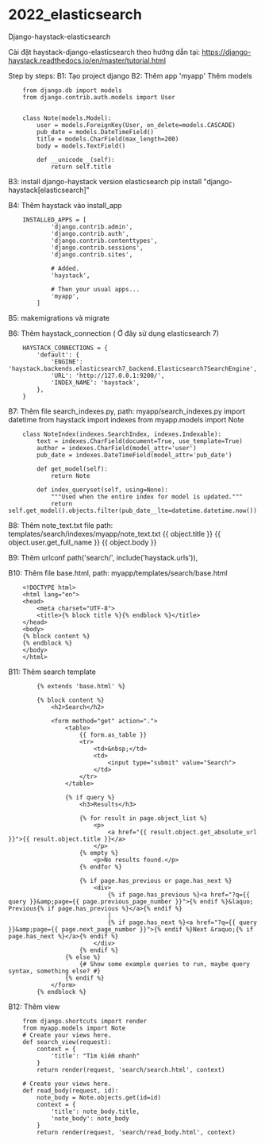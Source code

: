 # 2022_elasticsearch
Django-haystack-elasticsearch

Cài đặt haystack-django-elasticsearch theo hướng dẫn tại: https://django-haystack.readthedocs.io/en/master/tutorial.html

Step by steps:
B1: Tạo project django 
B2: Thêm app 'myapp'
    Thêm models
    
        from django.db import models
        from django.contrib.auth.models import User


        class Note(models.Model):
            user = models.ForeignKey(User, on_delete=models.CASCADE)
            pub_date = models.DateTimeField()
            title = models.CharField(max_length=200)
            body = models.TextField()

            def __unicode__(self):
                return self.title

B3: install django-haystack version elasticsearch
    pip install "django-haystack[elasticsearch]"

B4: Thêm haystack vào install_app

        INSTALLED_APPS = [
                'django.contrib.admin',
                'django.contrib.auth',
                'django.contrib.contenttypes',
                'django.contrib.sessions',
                'django.contrib.sites',

                # Added.
                'haystack',

                # Then your usual apps...
                'myapp',
            ]
B5: makemigrations và migrate

B6: Thêm haystack_connection ( Ở đây sử dụng elasticsearch 7)

        HAYSTACK_CONNECTIONS = {
            'default': {
                'ENGINE': 'haystack.backends.elasticsearch7_backend.Elasticsearch7SearchEngine',
                'URL': 'http://127.0.0.1:9200/',
                'INDEX_NAME': 'haystack',
            },
        }
        
B7: Thêm file search_indexes.py, path: myapp/search_indexes.py
        import datetime
        from haystack import indexes
        from myapp.models import Note


        class NoteIndex(indexes.SearchIndex, indexes.Indexable):
            text = indexes.CharField(document=True, use_template=True)
            author = indexes.CharField(model_attr='user')
            pub_date = indexes.DateTimeField(model_attr='pub_date')

            def get_model(self):
                return Note

            def index_queryset(self, using=None):
                """Used when the entire index for model is updated."""
                return self.get_model().objects.filter(pub_date__lte=datetime.datetime.now())
  
B8: Thêm note_text.txt file path: templates/search/indexes/myapp/note_text.txt
          {{ object.title }}
          {{ object.user.get_full_name }}
          {{ object.body }}
          
B9: Thêm urlconf
        path('search/', include('haystack.urls')),

B10: Thêm file base.html, path: myapp/templates/search/base.html
        
        <!DOCTYPE html>
        <html lang="en">
        <head>
            <meta charset="UTF-8">
            <title>{% block title %}{% endblock %}</title>
        </head>
        <body>
        {% block content %}
        {% endblock %}
        </body>
        </html>
        
B11: Thêm search template

            {% extends 'base.html' %}

            {% block content %}
                <h2>Search</h2>

                <form method="get" action=".">
                    <table>
                        {{ form.as_table }}
                        <tr>
                            <td>&nbsp;</td>
                            <td>
                                <input type="submit" value="Search">
                            </td>
                        </tr>
                    </table>

                    {% if query %}
                        <h3>Results</h3>

                        {% for result in page.object_list %}
                            <p>
                                <a href="{{ result.object.get_absolute_url }}">{{ result.object.title }}</a>
                            </p>
                        {% empty %}
                            <p>No results found.</p>
                        {% endfor %}

                        {% if page.has_previous or page.has_next %}
                            <div>
                                {% if page.has_previous %}<a href="?q={{ query }}&amp;page={{ page.previous_page_number }}">{% endif %}&laquo; Previous{% if page.has_previous %}</a>{% endif %}
                                |
                                {% if page.has_next %}<a href="?q={{ query }}&amp;page={{ page.next_page_number }}">{% endif %}Next &raquo;{% if page.has_next %}</a>{% endif %}
                            </div>
                        {% endif %}
                    {% else %}
                        {# Show some example queries to run, maybe query syntax, something else? #}
                    {% endif %}
                </form>
            {% endblock %}

B12: Thêm view

        from django.shortcuts import render
        from myapp.models import Note
        # Create your views here.
        def search_view(request):
            context = {
                'title': "Tìm kiếm nhanh"
            }
            return render(request, 'search/search.html', context)

        # Create your views here.
        def read_body(request, id):
            note_body = Note.objects.get(id=id)
            context = {
                'title': note_body.title,
                'note_body': note_body
            }
            return render(request, 'search/read_body.html', context)



